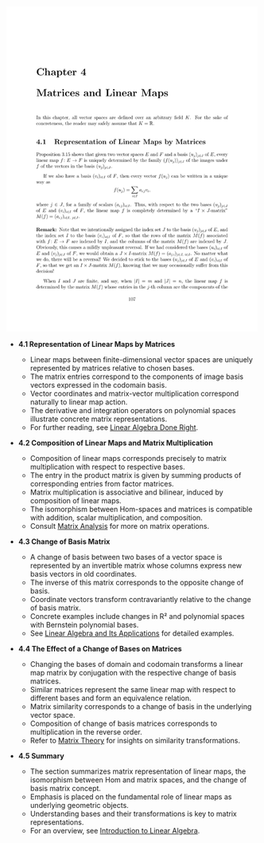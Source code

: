 ![ATD-ch04-matrices-linear-maps](ATD-ch04-matrices-linear-maps.best.png)

- **4.1 Representation of Linear Maps by Matrices**
  - Linear maps between finite-dimensional vector spaces are uniquely represented by matrices relative to chosen bases.
  - The matrix entries correspond to the components of image basis vectors expressed in the codomain basis.
  - Vector coordinates and matrix-vector multiplication correspond naturally to linear map action.
  - The derivative and integration operators on polynomial spaces illustrate concrete matrix representations.
  - For further reading, see [Linear Algebra Done Right](https://linear.ups.edu/).

- **4.2 Composition of Linear Maps and Matrix Multiplication**
  - Composition of linear maps corresponds precisely to matrix multiplication with respect to respective bases.
  - The entry in the product matrix is given by summing products of corresponding entries from factor matrices.
  - Matrix multiplication is associative and bilinear, induced by composition of linear maps.
  - The isomorphism between Hom-spaces and matrices is compatible with addition, scalar multiplication, and composition.
  - Consult [Matrix Analysis](https://www.cambridge.org/core/books/matrix-analysis/824F0193E5144AE07B8E44B2994607D1) for more on matrix operations.

- **4.3 Change of Basis Matrix**
  - A change of basis between two bases of a vector space is represented by an invertible matrix whose columns express new basis vectors in old coordinates.
  - The inverse of this matrix corresponds to the opposite change of basis.
  - Coordinate vectors transform contravariantly relative to the change of basis matrix.
  - Concrete examples include changes in R² and polynomial spaces with Bernstein polynomial bases.
  - See [Linear Algebra and Its Applications](https://www.pearson.com/us/higher-education/program/Lay-Linear-Algebra-and-Its-Applications-5th-Edition/PGM44427.html) for detailed examples.

- **4.4 The Effect of a Change of Bases on Matrices**
  - Changing the bases of domain and codomain transforms a linear map matrix by conjugation with the respective change of basis matrices.
  - Similar matrices represent the same linear map with respect to different bases and form an equivalence relation.
  - Matrix similarity corresponds to a change of basis in the underlying vector space.
  - Composition of change of basis matrices corresponds to multiplication in the reverse order.
  - Refer to [Matrix Theory](https://link.springer.com/book/10.1007/978-1-4612-5858-6) for insights on similarity transformations.

- **4.5 Summary**
  - The section summarizes matrix representation of linear maps, the isomorphism between Hom and matrix spaces, and the change of basis matrix concept.
  - Emphasis is placed on the fundamental role of linear maps as underlying geometric objects.
  - Understanding bases and their transformations is key to matrix representations.
  - For an overview, see [Introduction to Linear Algebra](https://math.mit.edu/~gs/linearalgebra/).
